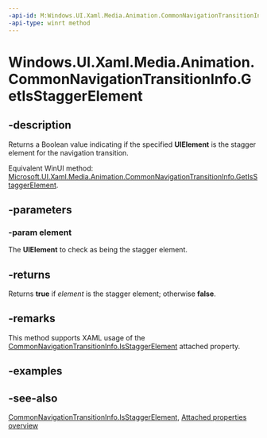 ```yaml
---
-api-id: M:Windows.UI.Xaml.Media.Animation.CommonNavigationTransitionInfo.GetIsStaggerElement(Windows.UI.Xaml.UIElement)
-api-type: winrt method
---
```


<!-- Method syntax
public bool GetIsStaggerElement(Windows.UI.Xaml.UIElement element)
-->

# Windows.UI.Xaml.Media.Animation.CommonNavigationTransitionInfo.GetIsStaggerElement

## -description
Returns a Boolean value indicating if the specified **UIElement** is the stagger element for the navigation transition.

Equivalent WinUI method: [Microsoft.UI.Xaml.Media.Animation.CommonNavigationTransitionInfo.GetIsStaggerElement](/windows/winui/api/microsoft.ui.xaml.media.animation.commonnavigationtransitioninfo.getisstaggerelement).

## -parameters
### -param element
The **UIElement** to check as being the stagger element.

## -returns
Returns **true** if *element* is the stagger element; otherwise **false**.

## -remarks
This method supports XAML usage of the [CommonNavigationTransitionInfo.IsStaggerElement](commonnavigationtransitioninfo_isstaggerelement.md) attached property.

## -examples

## -see-also

[CommonNavigationTransitionInfo.IsStaggerElement](commonnavigationtransitioninfo_isstaggerelement.md), [Attached properties overview](/windows/uwp/xaml-platform/attached-properties-overview)
